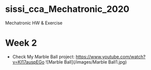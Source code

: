 # sissi_cca_Mechatronic_2020
Mechatronic HW &amp; Exercise

# Week 2
- Check My Marble Ball project: https://www.youtube.com/watch?v=KI17auspEGo
![Marble Ball](/images/Marble Ball1.jpg)
